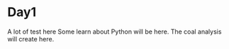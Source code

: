 # Day1
A lot of test here
Some learn about Python will be here. The coal analysis will create here.
